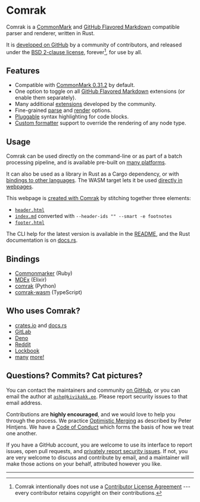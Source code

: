 # Comrak

Comrak is a [CommonMark] and [GitHub Flavored Markdown] compatible parser and renderer, written in Rust.

It is [developed on GitHub] by a community of contributors, and released under the [BSD 2-clause license], forever[^no-cla], for use by all.

[CommonMark]: https://commonmark.org/
[GitHub Flavored Markdown]: https://github.github.com/gfm/
[developed on GitHub]: https://github.com/kivikakk/comrak
[BSD 2-clause license]: https://github.com/kivikakk/comrak/blob/main/COPYING

[^no-cla]: Comrak intentionally does not use a [Contributor License Agreement] --- every contributor retains copyright on their contributions.

[Contributor License Agreement]: https://en.wikipedia.org/wiki/Contributor_license_agreement


## Features

* Compatible with [CommonMark 0.31.2] by default.
* One option to toggle on all [GitHub Flavored Markdown] extensions (or enable them separately).
* Many additional [extensions] developed by the community.
* Fine-grained [parse] and [render] options.
* [Pluggable] syntax highlighting for code blocks.
* [Custom formatter] support to override the rendering of any node type.

[CommonMark 0.31.2]: https://spec.commonmark.org/0.31.2/
[extensions]: https://docs.rs/comrak/latest/comrak/options/struct.Extension.html
[parse]: https://docs.rs/comrak/latest/comrak/options/struct.Parse.html
[render]: https://docs.rs/comrak/latest/comrak/options/struct.Render.html
[Pluggable]: https://github.com/kivikakk/comrak#plugins
[Custom formatter]: https://docs.rs/comrak/latest/comrak/macro.create_formatter.html


## Usage

Comrak can be used directly on the command-line or as part of a batch processing pipeline, and is available pre-built on [many platforms].

It can also be used as a library in Rust as a Cargo dependency, or with [bindings to other languages].
The WASM target lets it be used [directly in webpages].

This webpage is [created with Comrak] by stitching together three elements:

* [`header.html`]
* [`index.md`] converted with `--header-ids "" --smart -e footnotes`
* [`footer.html`]

The CLI help for the latest version is available in the [README], and the Rust documentation is on [docs.rs].

[many platforms]: https://github.com/kivikakk/comrak#cli
[bindings to other languages]: #bindings
[directly in webpages]: https://gitlab-org.gitlab.io/ruby/gems/gitlab-glfm-markdown/
[created with Comrak]: Makefile
[`header.html`]: https://github.com/kivikakk/comrak/blob/main/www/header.html
[`index.md`]: https://github.com/kivikakk/comrak/blob/main/www/index.md?plain=1
[`footer.html`]: https://github.com/kivikakk/comrak/blob/main/www/footer.html
[README]: https://github.com/kivikakk/comrak#usage
[docs.rs]: https://docs.rs/comrak/latest/comrak/


## Bindings

* [Commonmarker] (Ruby)
* [MDEx] (Elixir)
* [comrak] (Python)
* [comrak-wasm] (TypeScript)

[Commonmarker]: https://github.com/gjtorikian/commonmarker
[MDEx]: https://github.com/leandrocp/mdex
[comrak]: https://github.com/lmmx/comrak
[comrak-wasm]: https://github.com/nberlette/comrak-wasm


## Who uses Comrak?

* [crates.io] and [docs.rs]
* [GitLab]
* [Deno]
* [Reddit]
* [Lockbook]
* [many] [more!]

[crates.io]: https://crates.io/
[docs.rs]: https://docs.rs/
[GitLab]: https://gitlab.com/
[Deno]: https://deno.com/
[Reddit]: https://www.reddit.com/
[Lockbook]: https://lockbook.net/
[many]: https://github.com/kivikakk/comrak/network/dependents
[more!]: https://crates.io/crates/comrak/reverse_dependencies


## Questions? Commits? Cat pictures?

You can contact the maintainers and community [on GitHub], or you can
email the author at [`ashe@kivikakk.ee`](mailto:ashe@kivikakk.ee).
Please report security issues to that email address. 

Contributions are **highly encouraged**, and we would love to help you
through the process.  We practice [Optimistic Merging] as described by
Peter Hintjens.  We have a [Code of Conduct] which forms the basis of how
we treat one another.

If you have a GitHub account, you are welcome to use its interface to
report issues, open pull requests, and [privately report security issues].
If not, you are very welcome to discuss and contribute by email, and a
maintainer will make those actions on your behalf, attributed however you
like.

[on GitHub]: https://github.com/kivikakk/comrak
[Optimistic Merging]: http://hintjens.com/blog:106
[Code of Conduct]: https://github.com/kivikakk/comrak/blob/main/CODE_OF_CONDUCT.md
[privately report security issues]: https://github.com/kivikakk/comrak/security/advisories/new

---



